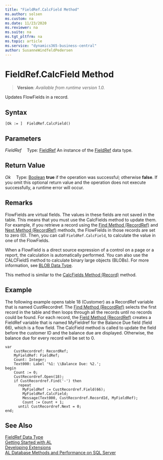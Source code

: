 ```yaml
---
title: "FieldRef.CalcField Method"
ms.author: solsen
ms.custom: na
ms.date: 11/23/2020
ms.reviewer: na
ms.suite: na
ms.tgt_pltfrm: na
ms.topic: article
ms.service: "dynamics365-business-central"
author: SusanneWindfeldPedersen
---
```

[//]: # (START>DO_NOT_EDIT)
[//]: # (IMPORTANT:Do not edit any of the content between here and the END>DO_NOT_EDIT.)
[//]: # (Any modifications should be made in the .xml files in the ModernDev repo.)
# FieldRef.CalcField Method
> **Version**: _Available from runtime version 1.0._

Updates FlowFields in a record.


## Syntax
```
[Ok := ]  FieldRef.CalcField()
```

## Parameters
*FieldRef*
&emsp;Type: [FieldRef](fieldref-data-type.md)
An instance of the [FieldRef](fieldref-data-type.md) data type.

## Return Value
*Ok*
&emsp;Type: [Boolean](../boolean/boolean-data-type.md)
**true** if the operation was successful; otherwise **false**.   If you omit this optional return value and the operation does not execute successfully, a runtime error will occur.  


[//]: # (IMPORTANT: END>DO_NOT_EDIT)

## Remarks

FlowFields are virtual fields. The values in these fields are not saved in the table. This means that you must use the CalcFields method to update them. For example, if you retrieve a record using the [Find Method \(RecordRef\)](../../methods-auto/recordref/recordref-find-method.md) and [Next Method \(RecordRef\)](../../methods-auto/recordref/recordref-next-method.md) methods, the FlowFields in those records are set to zero \(0\). Then, you can call `FieldRef.CalcField`, to calculate the value in one of the FlowFields.  

When a FlowField is a direct source expression of a control on a page or a report, the calculation is automatically performed.  You can also use the CALCFieldS method to calculate binary large objects \(BLOBs\). For more information, see [BLOB Data Type](../../datatypes/devenv-blob-data-type.md).  

This method is similar to the [CalcFields Method \(Record\)](../../methods-auto/record/record-calcfields-method.md) method.  

## Example

The following example opens table 18 \(Customer\) as a RecordRef variable that is named CustRecordref. The [Find Method \(RecordRef\)](../../methods-auto/recordref/recordref-find-method.md) selects the first record in the table and then loops through all the records until no records could be found. For each record, the [Field Method \(RecordRef\)](../../methods-auto/recordref/recordref-field-method.md) creates a FieldRef variable that is named MyFieldref for the Balance Due field \(field 66\), which is a flow field. The CalcField method is called to update the field before the customer ID and the balance due are displayed. Otherwise, the balance due for every record will be set to 0. 
 
```al
var
    CustRecordref: RecordRef;
    MyFieldRef: FieldRef;
    Count: Integer;
    Text000: Label '%1: \\Balance Due: %2.';
begin
    Count := 0;  
    CustRecordref.Open(18);  
    if CustRecordref.Find('-') then  
      repeat  
        MyFieldRef := CustRecordref.Field(66);  
        MyFieldRef.CalcField;  
        Message(Text000, CustRecordref.RecordId, MyFieldRef);  
        Count := Count + 1;  
      until CustRecordref.Next = 0;  
end;
```  

## See Also
[FieldRef Data Type](fieldref-data-type.md)  
[Getting Started with AL](../../devenv-get-started.md)  
[Developing Extensions](../../devenv-dev-overview.md)  
[AL Database Methods and Performance on SQL Server](../../../administration/optimize-sql-al-Database-methods-and-performance-on-server.md)